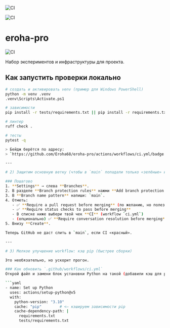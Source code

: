 ![CI](https://github.com/Eroha68/eroha-pro/actions/workflows/ci.yml/badge.svg)

![CI](https://github.com/Eroha68/eroha-pro/actions/workflows/ci.yml/badge.svg)
# eroha-pro

![CI](https://github.com/Eroha68/eroha-pro/actions/workflows/ci.yml/badge.svg?branch=main)

Набор экспериментов и инфраструктуры для проекта.

## Как запустить проверки локально

```bash
# создать и активировать venv (пример для Windows PowerShell)
python -m venv .venv
.venv\Scripts\Activate.ps1

# зависимости
pip install -r tests/requirements.txt || pip install -r requirements.txt

# линтер
ruff check .

# тесты
pytest -q

> Бейдж берётся по адресу:  
> `https://github.com/Eroha68/eroha-pro/actions/workflows/ci.yml/badge.svg?branch=main`

---

# 2) Защитим основную ветку (чтобы в `main` попадали только «зелёные» изменения)

### Пошагово
1. **Settings** → слева **Branches**.  
2. В разделе **Branch protection rules** нажми **Add branch protection rule**.  
3. В **Branch name pattern** напиши: `main`.  
4. Отметь:
   - ✅ **Require a pull request before merging** (по желанию, но полезно)
   - ✅ **Require status checks to pass before merging**
   - В списке ниже выбери твой чек **CI** (workflow `ci.yml`)
   - (опционально) ✅ **Require conversation resolution before merging**
5. Внизу **Create**.

Теперь GitHub не даст слить в `main`, если CI «красный».

---

# 3) Мелкое улучшение workflow: кэш pip (быстрее сборки)

Это необязательно, но ускорит прогон.

### Как обновить `.github/workflows/ci.yml`
Открой файл и замени блок установки Python на такой (добавили кэш для pip):

```yaml
- name: Set up Python
  uses: actions/setup-python@v5
  with:
    python-version: "3.10"
    cache: "pip"        # <— кэшируем зависимости pip
    cache-dependency-path: |
      requirements.txt
      tests/requirements.txt
